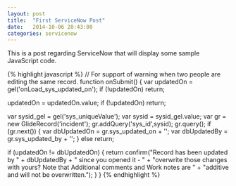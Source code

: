 ```yaml
---
layout: post
title:  "First ServiceNow Post"
date:   2014-10-06 20:43:00
categories: servicenow
---
```


This is a post regarding ServiceNow that will display some sample JavaScript code.

{% highlight javascript %}
// For support of warning when two people are editing the same record.
 function onSubmit() {
   var updatedOn = gel('onLoad_sys_updated_on');
   if (!updatedOn)
      return;
 
   updatedOn = updatedOn.value;
   if (!updatedOn)
      return;
 
   var sysid_gel = gel('sys_uniqueValue');
   var sysid = sysid_gel.value;
   var gr = new GlideRecord('incident');
   gr.addQuery('sys_id',sysid);
   gr.query();
   if (gr.next()) {
      var dbUpdatedOn = gr.sys_updated_on + '';
      var dbUpdatedBy = gr.sys_updated_by + '';
   } else
      return;
 
   if (updatedOn != dbUpdatedOn) {
      return confirm("Record has been updated by " + dbUpdatedBy + " since you opened it - "
      + "overwrite those changes with yours? Note that Additional comments and Work notes are "
      + "additive and will not be overwritten.");
   }
 }
{% endhighlight %}
